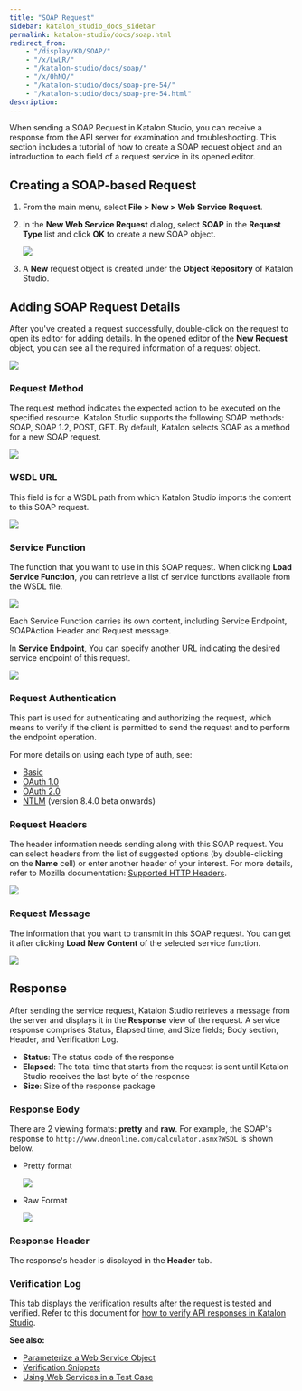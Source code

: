 ```yaml
---
title: "SOAP Request"
sidebar: katalon_studio_docs_sidebar
permalink: katalon-studio/docs/soap.html
redirect_from:
    - "/display/KD/SOAP/"
    - "/x/LwLR/"
    - "/katalon-studio/docs/soap/"
    - "/x/0hNO/"
    - "/katalon-studio/docs/soap-pre-54/"
    - "/katalon-studio/docs/soap-pre-54.html"
description:
---
```

When sending a SOAP Request in Katalon Studio, you can receive a response from the API server for examination and troubleshooting. This section includes a tutorial of how to create a SOAP request object and an introduction to each field of a request service in its opened editor.

## Creating a SOAP-based Request

1. From the main menu, select **File > New > Web Service Request**.
2. In the **New Web Service Request** dialog, select **SOAP** in the **Request Type** list and click **OK** to create a new SOAP object.

   ![](https://github.com/katalon-studio/docs-images/raw/master/katalon-studio/docs/soap-request/image2018-9-5-143A213A46.png)

3. A **New** request object is created under the **Object Repository** of Katalon Studio.

## Adding SOAP Request Details

After you've created a request successfully, double-click on the request to open its editor for adding details. In the opened editor of the **New Request** object, you can see all the required information of a request object.

<img src="https://github.com/katalon-studio/docs-images/raw/master/katalon-studio/docs/soap-request/details.png">

### Request Method

The request method indicates the expected action to be executed on the specified resource. Katalon Studio supports the following SOAP methods: SOAP, SOAP 1.2, POST, GET. By default, Katalon selects SOAP as a method for a new SOAP request.

<img src="https://github.com/katalon-studio/docs-images/raw/master/katalon-studio/docs/soap-request/method-list.png">

### WSDL URL

This field is for a WSDL path from which Katalon Studio imports the content to this SOAP request.

<img src="https://github.com/katalon-studio/docs-images/raw/master/katalon-studio/docs/soap-request/wsdl-url.png">

### Service Function

The function that you want to use in this SOAP request. When clicking **Load Service Function**, you can retrieve a list of service functions available from the WSDL file.

<img src="https://github.com/katalon-studio/docs-images/raw/master/katalon-studio/docs/soap-request/method.png">

Each Service Function carries its own content, including Service Endpoint, SOAPAction Header and Request message.

In **Service Endpoint**, You can specify another URL indicating the desired service endpoint of this request.

<img src="https://github.com/katalon-studio/docs-images/raw/master/katalon-studio/docs/soap-request/service-endpoint.png">

### Request Authentication

This part is used for authenticating and authorizing the request, which means to verify if the client is permitted to send the request and to perform the endpoint operation.

For more details on using each type of auth, see:

* [Basic](https://docs.katalon.com/katalon-studio/docs/authorization-basic.html)
* [OAuth 1.0](https://docs.katalon.com/katalon-studio/docs/authorization-oauth1.html)
* [OAuth 2.0](https://docs.katalon.com/katalon-studio/docs/authorization-oauth2.html)
* [NTLM](https://docs.katalon.com/katalon-studio/docs/ntlm-authentication.html) (version 8.4.0 beta onwards)

### Request Headers

The header information needs sending along with this SOAP request. You can select headers from the list of suggested options (by double-clicking on the **Name** cell) or enter another header of your interest. For more details, refer to Mozilla documentation: [Supported HTTP Headers](https://developer.mozilla.org/en-US/docs/Web/HTTP/Headers).

<img src="https://github.com/katalon-studio/docs-images/raw/master/katalon-studio/docs/soap-request/header.png">

### Request Message

The information that you want to transmit in this SOAP request. You can get it after clicking **Load New Content** of the selected service function.

<img src="https://github.com/katalon-studio/docs-images/raw/master/katalon-studio/docs/soap-request/request-message.png">

## Response

After sending the service request, Katalon Studio retrieves a message from the server and displays it in the **Response** view of the request. A service response comprises Status, Elapsed time, and Size fields; Body section, Header, and Verification Log.

* **Status**: The status code of the response
* **Elapsed**: The total time that starts from the request is sent until Katalon Studio receives the last byte of the response
* **Size**: Size of the response package

### Response Body

There are 2 viewing formats: **pretty** and **raw**. For example, the SOAP's response to `http://www.dneonline.com/calculator.asmx?WSDL` is shown below.

* Pretty format

  <img src="https://github.com/katalon-studio/docs-images/raw/master/katalon-studio/docs/soap-request/pretty.png">

* Raw Format

  <img src="https://github.com/katalon-studio/docs-images/raw/master/katalon-studio/docs/soap-request/response.png">

### Response Header

The response's header is displayed in the **Header** tab.

### Verification Log

This tab displays the verification results after the request is tested and verified. Refer to this document for [how to verify API responses in Katalon Studio](https://docs.katalon.com/katalon-studio/docs/verify-api-responses.html#verifying-rest-response-in-json-format).

**See also:**

* [Parameterize a Web Service Object](https://docs.katalon.com/katalon-studio/docs/parameterize-a-web-service-object.html)
* [Verification Snippets](https://docs.katalon.com/katalon-studio/docs/verification-snippets.html)
* [Using Web Services in a Test Case](https://docs.katalon.com/katalon-studio/docs/using-web-services-in-a-test-case.html)